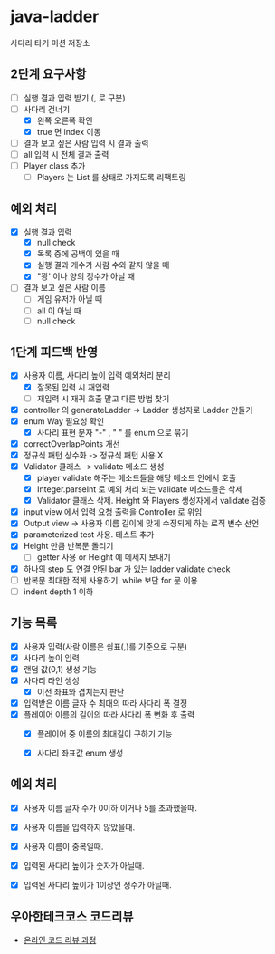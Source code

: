 # java-ladder

사다리 타기 미션 저장소

## 2단계 요구사항
- [ ] 실행 결과 입력 받기 (, 로 구분)
- [ ] 사다리 건너기
  - [x] 왼쪽 오른쪽 확인
  - [x] true 면 index 이동
- [ ] 결과 보고 싶은 사람 입력 시 결과 출력
- [ ] all 입력 시 전체 결과 출력
- [ ] Player class 추가
  - [ ] Players 는 List<Player> 를 상태로 가지도록 리팩토링

## 예외 처리
- [x] 실행 결과 입력
  - [x] null check
  - [x] 목록 중에 공백이 있을 때
  - [x] 실행 결과 개수가 사람 수와 같지 않을 때
  - [x] "꽝' 이나 양의 정수가 아닐 때
- [ ] 결과 보고 싶은 사람 이름
  - [ ] 게임 유저가 아닐 때
  - [ ] all 이 아닐 때
  - [ ] null check

## 1단계 피드백 반영
- [x] 사용자 이름, 사다리 높이 입력 예외처리 분리
  - [x] 잘못된 입력 시 재입력
  - [ ] 재입력 시 재귀 호출 말고 다른 방법 찾기
- [x] controller 의 generateLadder -> Ladder 생성자로 Ladder 만들기
- [x] enum Way 필요성 확인
  - [x] 사다리 표현 문자 "-" , " " 를 enum 으로 묶기
- [x] correctOverlapPoints 개선
- [x] 정규식 패턴 상수화 -> 정규식 패턴 사용 X
- [x] Validator 클래스 -> validate 메소드 생성
  - [x] player validate 해주는 메소드들을 해당 메소드 안에서 호출
  - [x] Integer.parseInt 로 예외 처리 되는 validate 메소드들은 삭제
  - [x] Validator 클래스 삭제. Height 와 Players 생성자에서 validate 검증
- [x] input view 에서 입력 요청 출력을 Controller 로 위임
- [x] Output view -> 사용자 이름 길이에 맞게 수정되게 하는 로직 변수 선언
- [x] parameterized test 사용. 테스트 추가
- [x] Height 만큼 반복문 돌리기
  - [ ] getter 사용 or Height 에 메세지 보내기
- [x] 하나의 step 도 연결 안된 bar 가 있는 ladder validate check
- [ ] 반복문 최대한 적게 사용하기. while 보단 for 문 이용
- [ ] indent depth 1 이하

## 기능 목록

- [x] 사용자 입력(사람 이름은 쉼표(,)를 기준으로 구분)
- [x] 사다리 높이 입력
- [x] 랜덤 값(0,1) 생성 기능
- [x] 사다리 라인 생성
  - [x] 이전 좌표와 겹치는지 판단
- [x] 입력받은 이름 글자 수 최대의 따라 사다리 폭 결정
- [x] 플레이어 이름의 길이의 따라 사다리 폭 변화 후 출력
  - [x] 플레이어 중 이름의 최대길이 구하기 기능
  - [x] 사다리 좌표값 enum 생성



## 예외 처리
- [x] 사용자 이름 글자 수가 0이하 이거나 5를 초과했을때.
- [x] 사용자 이름을 입력하지 않았을때.
- [x] 사용자 이름이 중복일때.
- [x] 입력된 사다리 높이가 숫자가 아닐때.
- [x] 입력된 사다리 높이가 1이상인 정수가 아닐때.



## 우아한테크코스 코드리뷰

- [온라인 코드 리뷰 과정](https://github.com/woowacourse/woowacourse-docs/blob/master/maincourse/README.md)
